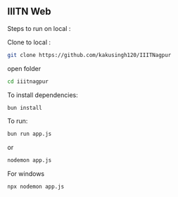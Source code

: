 ## IIITN Web

Steps to run on local :

Clone to local :
```bash
git clone https://github.com/kakusingh120/IIITNagpur
```
open folder
```bash
cd iiitnagpur
```
To install dependencies:

```bash
bun install
```

To run:

```bash
bun run app.js
```
or

```bash
nodemon app.js
```
For windows
```bash
npx nodemon app.js
```
